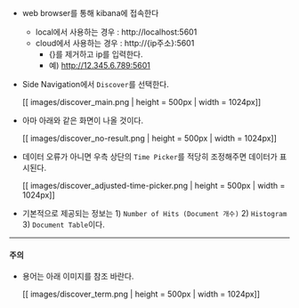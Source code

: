 * web browser를 통해 kibana에 접속한다
    * local에서 사용하는 경우 : http://localhost:5601
    * cloud에서 사용하는 경우 : http://{ip주소}:5601
        * {}를 제거하고 ip를 입력한다.
        * 예) http://12.345.6.789:5601
* Side Navigation에서 `Discover`를 선택한다.

    [[ images/discover_main.png | height = 500px | width = 1024px]]
* 아마 아래와 같은 화면이 나올 것이다.

    [[ images/discover_no-result.png | height = 500px | width = 1024px]]
* 데이터 오류가 아니면 우측 상단의 `Time Picker`를 적당히 조정해주면 데이터가 표시된다.

    [[ images/discover_adjusted-time-picker.png | height = 500px | width = 1024px]]
* 기본적으로 제공되는 정보는 1) `Number of Hits (Document 개수)` 2) `Histogram` 3) `Document Table`이다.
---
#### 주의
* 용어는 아래 이미지를 참조 바란다.

    [[ images/discover_term.png | height = 500px | width = 1024px]]